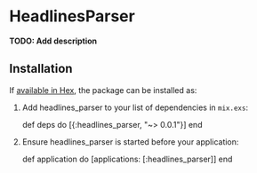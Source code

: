 # HeadlinesParser

**TODO: Add description**

## Installation

If [available in Hex](https://hex.pm/docs/publish), the package can be installed as:

  1. Add headlines_parser to your list of dependencies in `mix.exs`:

        def deps do
          [{:headlines_parser, "~> 0.0.1"}]
        end

  2. Ensure headlines_parser is started before your application:

        def application do
          [applications: [:headlines_parser]]
        end

